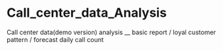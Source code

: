 # Call_center_data_Analysis
Call center data(demo version) analysis __ basic report / loyal customer pattern / forecast daily call count
